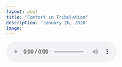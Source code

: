 ```yaml
---
layout: post
title: "Comfort in Tribulation"
description: 'January 26, 2020'
image:
---
```


<audio controls>
  <source src="http://docs.google.com/uc?export=open&id=1MYZUwMCqXR-47NT_-3ERymzc5Wdf6FAu" type="audio/mp3">
Your browser does not support the audio element.
</audio>

